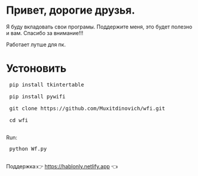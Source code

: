 #  Привет, дорогие друзья.
 Я буду вкладовать  свои програмы. Поддержите меня, это будет полезно и вам. Спасибо за внимание!!!


Работает лутше для пк.
# Устоновить
<pre>
 pip install tkintertable
 
 pip install pywifi
 
 git clone https://github.com/Muxitdinovich/wfi.git
 
 cd wfi
 </pre>
 Run:
 
 <pre>
 python Wf.py
 </pre>
 Поддержка:👉 https://hablonly.netlify.app 👈
